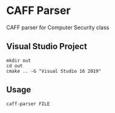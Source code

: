 # CAFF Parser
CAFF parser for Computer Security class

## Visual Studio Project
```
mkdir out
cd out
cmake .. -G "Visual Studio 16 2019"
```

## Usage
```
caff-parser FILE
```

